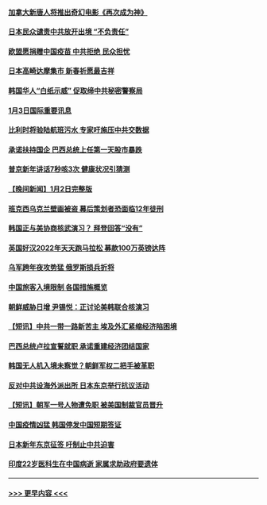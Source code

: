 #### [加拿大新唐人将推出奇幻电影《再次成为神》](../pages/prog202/a103616184.md?t=01040943) 
#### [日本民众谴责中共放开出境 “不负责任”](../pages/prog202/a103616118.md?t=01040943) 
#### [欧盟愿捐赠中国疫苗 中共拒绝 民众担忧](../pages/prog202/a103616019.md?t=01040943) 
#### [日本高崎达摩集市 新春祈愿最吉祥](../pages/prog202/a103616033.md?t=01040943) 
#### [韩国华人“白纸示威” 促取缔中共秘密警察局](../pages/prog202/a103616029.md?t=01040943) 
#### [1月3日国际重要讯息](../pages/prog202/a103615689.md?t=01040943) 
#### [比利时将验陆航班污水 专家吁施压中共交数据](../pages/prog202/a103615693.md?t=01040943) 
#### [承诺扶持国企 巴西总统上任第一天股市暴跌](../pages/prog202/a103615652.md?t=01040943) 
#### [普京新年讲话7秒咳3次 健康状况引猜测](../pages/prog202/a103615649.md?t=01040943) 
#### [【晚间新闻】1月2日完整版](../pages/prog202/a103615392.md?t=01040943) 
#### [班克西乌克兰壁画被盗 幕后策划者恐面临12年徒刑](../pages/prog202/a103615516.md?t=01040943) 
#### [韩国正与美协商核武演习？ 拜登回答“没有”](../pages/prog202/a103615410.md?t=01040943) 
#### [英国好汉2022年天天跑马拉松 募款100万英镑达阵](../pages/prog202/a103615445.md?t=01040943) 
#### [乌军跨年夜攻势猛 俄罗斯损兵折将](../pages/prog202/a103615305.md?t=01040943) 
#### [中国旅客入境限制 各国措施概览](../pages/prog202/a103615277.md?t=01040943) 
#### [朝鲜威胁日增 尹锡悦：正讨论美韩联合核演习](../pages/prog202/a103614800.md?t=01040943) 
#### [【短讯】中共一带一路新苦主 埃及外汇紧缩经济陷困境](../pages/prog202/a103614804.md?t=01040943) 
#### [巴西总统卢拉宣誓就职 承诺重建经济团结国家](../pages/prog202/a103614802.md?t=01040943) 
#### [韩国无人机入境未察觉？朝鲜军权二把手被革职](../pages/prog202/a103614897.md?t=01040943) 
#### [反对中共设海外派出所 日本东京举行抗议活动](../pages/prog202/a103614796.md?t=01040943) 
#### [【短讯】朝军一号人物遭免职 被美国制裁官员晋升](../pages/prog202/a103614798.md?t=01040943) 
#### [中国疫情凶猛 韩国停发中国短期签证](../pages/prog202/a103614645.md?t=01040943) 
#### [日本新年东京征签 吁制止中共迫害](../pages/prog202/a103614152.md?t=01040943) 
#### [印度22岁医科生在中国病逝 家属求助政府要遗体](../pages/prog202/a103614135.md?t=01040943) 

----
#### [ >>> 更早内容 <<< ](../indexes/prog202-earlier.md)
